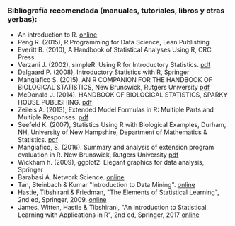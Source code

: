 ### Bibliografía recomendada (manuales, tutoriales, libros y otras yerbas):
* An introduction to R. [online](https://cran.r-project.org/doc/manuals/r-release/R-intro.html)
* Peng R. (2015),  R Programming for Data Science, Lean Publishing
* Everitt B. (2010), A Handbook of Statistical Analyses Using R, CRC Press.
* Verzani J. (2002), simpleR: Using R for Introductory Statistics. [pdf](https://cran.r-project.org/doc/contrib/Verzani-SimpleR.pdf)
* Dalgaard P. (2008), Introductory Statistics with R, Springer
* Mangiafico S. (2015), AN R COMPANION FOR THE HANDBOOK OF BIOLOGICAL STATISTICS, New Brunswick, Rutgers University [pdf](http://rcompanion.org/documents/RCompanionBioStatistics.pdf)
* McDonald J. (2014). HANDBOOK OF BIOLOGICAL STATISTICS, SPARKY HOUSE PUBLISHING. [pdf](http://www.biostathandbook.com/HandbookBioStatThird.pdf)
* Zeileis A. (2013), Extended Model Formulas in R: Multiple Parts and Multiple Responses. [pdf](https://cran.r-project.org/web/packages/Formula/vignettes/Formula.pdf)
* Seefeld K. (2007), Statistics Using R with Biological Examples, Durham, NH, University of New Hampshire, Department of Mathematics & Statistics. [pdf](https://cran.r-project.org/doc/contrib/Seefeld_StatsRBio.pdf)
* Mangiafico, S. (2016). Summary and analysis of extension program evaluation in R. New Brunswick, Rutgers University [pdf](http://rcompanion.org/handbook/)
* Wickham h. (2009), ggplot2: Elegant graphics for data analysis, Springer
* Barabasi A. Network Science. [online](http://networksciencebook.com/chapter/0#introduction0)
* Tan, Steinbach & Kumar "Introduction to Data Mining". [online](https://www-users.cs.umn.edu/~kumar001/dmbook/index.php#chapters)
* Hastie, Tibshirani & Friedman, "The Elements of Statistical Learning", 2nd ed, Springer, 2009. [online](https://web.stanford.edu/~hastie/ElemStatLearn/)
* James, Witten, Hastie & Tibshirani, "An Introduction to Statistical Learning with Applications in R", 2nd ed, Springer, 2017 [online](https://www.statlearning.com/)
